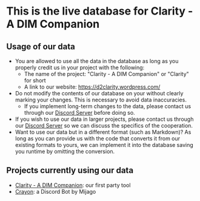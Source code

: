 # This is the live database for Clarity - A DIM Companion

## Usage of our data
- You are allowed to use all the data in the database as long as you properly credit us in your project with the following:
  - The name of the project: "Clarity - A DIM Companion" or "Clarity" for short
  - A link to our website: https://d2clarity.wordpress.com/
- Do not modify the contents of our database on your without clearly marking your changes. This is necessary to avoid data inaccuracies.
  - If you implement long-term changes to the data, please contact us through our [Discord Server](https://d2clarity.page.link/discord) before doing so.
- If you wish to use our data in larger projects, please contact us through our [Discord Server](https://d2clarity.page.link/discord) so we can discuss the specifics of the cooperation.
- Want to use our data but in a different format (such as Markdown)? As long as you can provide us with the code that converts it from our existing formats to yours, we can implement it into the database saving you runtime by omitting the conversion.

## Projects currently using our data
- [Clarity - A DIM Companion](https://d2clarity.wordpress.com): our first party tool
- [Crayon](https://mijago.github.io/Crayon): a Discord Bot by Mijago

